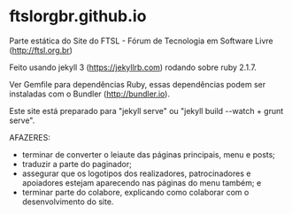 # ftslorgbr.github.io
Parte estática do Site do FTSL - Fórum de Tecnologia em Software Livre (http://ftsl.org.br)

Feito usando jekyll 3 (https://jekyllrb.com) rodando sobre ruby 2.1.7.

Ver Gemfile para dependências Ruby, essas dependências podem ser instaladas com o Bundler (http://bundler.io).

Este site está preparado para "jekyll serve" ou "jekyll build --watch + grunt serve".

AFAZERES:
- terminar de converter o leiaute das páginas principais, menu e posts;
- traduzir a parte do paginador;
- assegurar que os logotipos dos realizadores, patrocinadores e apoiadores estejam aparecendo nas páginas do menu também; e
- terminar parte do colabore, explicando como colaborar com o desenvolvimento do site.
